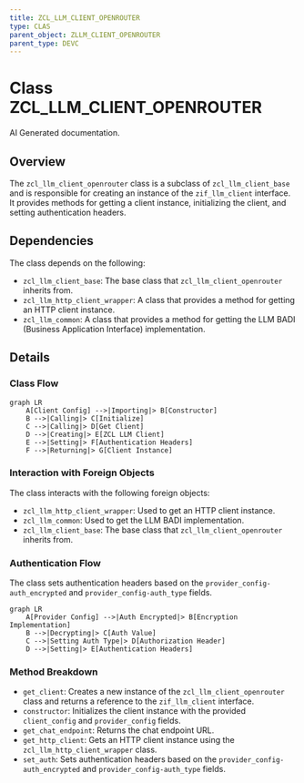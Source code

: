 ```yaml
---
title: ZCL_LLM_CLIENT_OPENROUTER
type: CLAS
parent_object: ZLLM_CLIENT_OPENROUTER
parent_type: DEVC
---
```


# Class ZCL_LLM_CLIENT_OPENROUTER

AI Generated documentation.

## Overview

The `zcl_llm_client_openrouter` class is a subclass of `zcl_llm_client_base` and is responsible for creating an instance of the `zif_llm_client` interface. It provides methods for getting a client instance, initializing the client, and setting authentication headers.

## Dependencies

The class depends on the following:

* `zcl_llm_client_base`: The base class that `zcl_llm_client_openrouter` inherits from.
* `zcl_llm_http_client_wrapper`: A class that provides a method for getting an HTTP client instance.
* `zcl_llm_common`: A class that provides a method for getting the LLM BADI (Business Application Interface) implementation.

## Details

### Class Flow

```mermaid
graph LR
    A[Client Config] -->|Importing|> B[Constructor]
    B -->|Calling|> C[Initialize]
    C -->|Calling|> D[Get Client]
    D -->|Creating|> E[ZCL LLM Client]
    E -->|Setting|> F[Authentication Headers]
    F -->|Returning|> G[Client Instance]
```

### Interaction with Foreign Objects

The class interacts with the following foreign objects:

* `zcl_llm_http_client_wrapper`: Used to get an HTTP client instance.
* `zcl_llm_common`: Used to get the LLM BADI implementation.
* `zcl_llm_client_base`: The base class that `zcl_llm_client_openrouter` inherits from.

### Authentication Flow

The class sets authentication headers based on the `provider_config-auth_encrypted` and `provider_config-auth_type` fields.

```mermaid
graph LR
    A[Provider Config] -->|Auth Encrypted|> B[Encryption Implementation]
    B -->|Decrypting|> C[Auth Value]
    C -->|Setting Auth Type|> D[Authorization Header]
    D -->|Setting|> E[Authentication Headers]
```

### Method Breakdown

* `get_client`: Creates a new instance of the `zcl_llm_client_openrouter` class and returns a reference to the `zif_llm_client` interface.
* `constructor`: Initializes the client instance with the provided `client_config` and `provider_config` fields.
* `get_chat_endpoint`: Returns the chat endpoint URL.
* `get_http_client`: Gets an HTTP client instance using the `zcl_llm_http_client_wrapper` class.
* `set_auth`: Sets authentication headers based on the `provider_config-auth_encrypted` and `provider_config-auth_type` fields.
